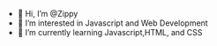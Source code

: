 - 👋 Hi, I’m @Zippy
- 👀 I’m interested in Javascript and Web Development
- 🌱 I’m currently learning Javascript,HTML, and CSS
  

<!---
Zippy-alt/Zippy-alt is a ✨ special ✨ repository because its `README.md` (this file) appears on your GitHub profile.
You can click the Preview link to take a look at your changes.
--->
